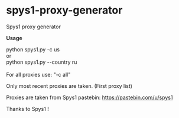 # spys1-proxy-generator
Spys1 proxy generator

<b>Usage</b>

python spys1.py -c us <br>
or <br>
python spys1.py --country ru
<br>
<br>
For all proxies use: "-c all"


Only most recent proxies are taken. (First proxy list)


Proxies are taken from Spys1 pastebin: https://pastebin.com/u/spys1

Thanks to Spys1 ! 

